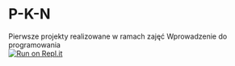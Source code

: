 # P-K-N
Pierwsze projekty realizowane w ramach zajęć Wprowadzenie do programowania  
[![Run on Repl.it](https://repl.it/badge/github/aleksandra-merchut/P-K-N)](https://repl.it/github/aleksandra-merchut/P-K-N)
